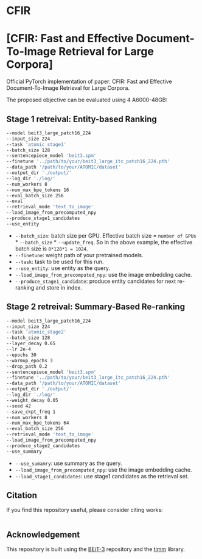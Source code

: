 # CFIR
 # [CFIR: Fast and Effective Document-To-Image Retrieval for Large Corpora]

Official PyTorch implementation of paper: CFIR: Fast and Effective Document-To-Image Retrieval for Large Corpora.


The proposed objective can be evaluated using 4 A6000-48GB:

## Stage 1 retreival: Entity-based Ranking
```bash   
--model beit3_large_patch16_224
--input_size 224
--task 'atomic_stage1'
--batch_size 128
--sentencepiece_model 'beit3.spm'
--finetune '../path/to/your/beit3_large_itc_patch16_224.pth'
--data_path '/path/to/your/ATOMIC/dataset'
--output_dir './output/'
--log_dir './log/'
--num_workers 8
--num_max_bpe_tokens 16
--eval_batch_size 256
--eval
--retrieval_mode 'text_to_image'
--load_image_from_precomputed_npy
--produce_stage1_candidates
--use_entity
```

- `--batch_size`: batch size per GPU. Effective batch size = `number of GPUs` * `--batch_size` * `--update_freq`. So in the above example, the effective batch size is `8*128*1 = 1024`.
- `--finetune`: weight path of your pretrained models.
- `--task`: task to be used for this run.
- `--use_entity`: use entity as the query.
- `--load_image_from_precomputed_npy`: use the image embedding cache.
- `--produce_stage1_candidate`: produce entity candidates for next re-ranking and store in index.


## Stage 2 retreival: Summary-Based Re-ranking
```bash   
--model beit3_large_patch16_224
--input_size 224
--task 'atomic_stage2'
--batch_size 128
--layer_decay 0.65
--lr 2e-4
--epochs 30
--warmup_epochs 3
--drop_path 0.2
--sentencepiece_model 'beit3.spm'
--finetune '../path/to/your/beit3_large_itc_patch16_224.pth'
--data_path '/path/to/your/ATOMIC/dataset'
--output_dir './output/'
--log_dir './log/'
--weight_decay 0.05
--seed 42
--save_ckpt_freq 1
--num_workers 8
--num_max_bpe_tokens 64
--eval_batch_size 256
--retrieval_mode 'text_to_image'
--load_image_from_precomputed_npy
--produce_stage2_candidates
--use_summary
```
- `--use_sumamry`: use summary as the query.
- `--load_image_from_precomputed_npy`: use the image embedding cache.
- `--load_stage1_candidates`: use stage1 candidates as the retrieval set.







## Citation

If you find this repository useful, please consider citing works:
```

```



## Acknowledgement

This repository is built using the [BEiT-3](https://github.com/microsoft/unilm/tree/master/beit3) repository and the [timm](https://github.com/rwightman/pytorch-image-models) library.



